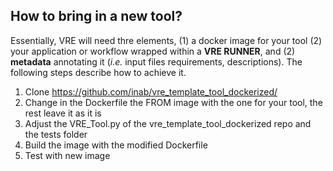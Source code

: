 ## How to bring in a new tool?
Essentially, VRE will need thre elements, (1) a docker image for your tool (2) your application or workflow wrapped within a **VRE RUNNER**, and (2) **metadata** annotating it (*i.e.* input files requirements, descriptions). The following steps describe how to achieve it.

1. Clone https://github.com/inab/vre_template_tool_dockerized/​
2. Change in the Dockerfile the FROM image with the one for your tool, the rest leave it as it is​
3. Adjust the VRE_Tool.py of the vre_template_tool_dockerized repo and the tests folder​
4. Build the image with the modified Dockerfile​
5. Test with new image​

